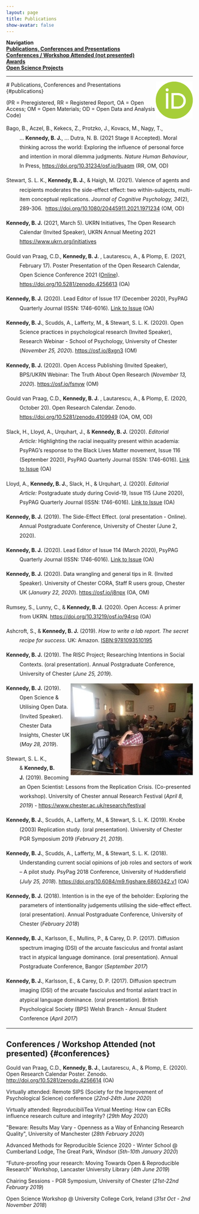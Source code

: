 ```yaml
---
layout: page
title: Publications
show-avatar: false
---
```

**Navigation**  
**[Publications, Conferences and Presentations](#publications)**  
**[Conferences / Workshop Attended (not presented)](#conferences)**  
**[Awards](/awards)**  
**[Open Science Projects](https://bradleykennedy.co.uk/open-science/#OSF)**  

--- 

<p><a title="My ORCID iD" href="https://orcid.org/0000-0003-4636-2210" target="_blank" rel="noopener"><img style="float: right;" src="/assets/img/logos/ORCIDiD_icon.png" alt="ORCID iD" width="100" height="100" /></a></p>
# Publications, Conferences and Presentations {#publications}  

(PR = Preregistered, RR = Registered Report, OA = Open Access; OM = Open Materials; OD = Open Data and Analysis Code)  

<div style="padding-left: 36px; text-indent: -36px; line-height: 1.8; overflow-wrap: break-word; word-wrap: break-word; -webkit-hypens: auto; -ms-hyphens: auto; -moz-hyphens: auto; hyphens: auto;">
<p>Bago, B., Aczel, B., Kekecs, Z., Protzko, J., Kovacs, M., Nagy, T., ...&nbsp;<strong>Kennedy, B. J.</strong>, ... Dutra, N. B. (2021 Stage II Accepted). Moral thinking across the world: Exploring the influence of personal force and intention in moral dilemma judgments. <em>Nature Human Behaviour</em>, In Press, <a href="https://doi.org/10.31234/osf.io/9uaqm" target="_blank" rel="noopener">https://doi.org/10.31234/osf.io/9uaqm</a> (RR, OM, OD)</p>
<p>Stewart, S. L. K.,&nbsp;<strong>Kennedy, B. J.</strong>, &amp; Haigh, M. (2021). Valence of agents and recipients moderates the side-effect effect: two within-subjects, multi-item conceptual replications. <em>Journal of Cognitive Psychology, 34</em>(2), 289-306.&nbsp; <a href="https://doi.org/10.1080/20445911.2021.1971234" target="_blank" rel="noopener">https://doi.org/10.1080/20445911.2021.1971234</a> (OM, OD)</p>
<p><strong>Kennedy, B. J.</strong> (2021, March 5). UKRN Initiatives, The Open Research Calendar (Invited Speaker), UKRN Annual Meeting 2021 <a href="https://www.ukrn.org/initiatives/" target="_blank" rel="noopener">https://www.ukrn.org/initiatives</a></p>
<p>Gould van Praag, C.D.,&nbsp;<strong>Kennedy, B. J.</strong> , Lautarescu, A., &amp; Plomp, E. (2021, February 17). Poster Presentation of the Open Research Calendar, Open Science Conference 2021 (<a href="https://osc2021.cventevents.com/event/edaaff56-a01b-4d78-8041-ac2b1aab00be/summary" target="_blank" rel="noopener">Online</a>). <a href="https://doi.org/10.5281/zenodo.4256613" target="_blank" rel="noopener">https://doi.org/10.5281/zenodo.4256613</a>&nbsp;(OA)</p>
<p><strong>Kennedy, B. J.</strong>&nbsp;(2020). Lead Editor of Issue 117 (December 2020), PsyPAG Quarterly Journal (ISSN: 1746-6016).&nbsp;<a href="http://www.psypag.co.uk/wp-content/uploads/2020/12/PsyPag-117-WEB.pdf" target="_blank" rel="noopener">Link to Issue</a>&nbsp;(OA)</p>
<p><strong>Kennedy, B. J.</strong>, Scudds, A., Lafferty, M., &amp; Stewart, S. L. K. (2020). Open Science practices in psychological research (Invited Speaker), Research Webinar - School of Psychology, University of Chester (<em>November 25, 2020</em>). <a href="https://osf.io/8xgn3/" target="_blank" rel="noopener">https://osf.io/8xgn3</a>&nbsp;(OM)</p>
<p><strong>Kennedy, B. J.</strong> (2020). Open Access Publishing (Invited Speaker), BPS/UKRN Webinar: The Truth About Open Research (<em>November 13, 2020</em>). <a href="https://osf.io/fsnyw/" target="_blank" rel="noopener">https://osf.io/fsnyw</a> (OM)</p>
<p>Gould van Praag, C.D.,&nbsp;<strong>Kennedy, B. J.</strong> , Lautarescu, A., &amp; Plomp, E. (2020, October 20). Open Research Calendar. Zenodo. <a href="https://doi.org/10.5281/zenodo.4109949" target="_blank" rel="noopener">https://doi.org/10.5281/zenodo.4109949</a>&nbsp;(OA, OM, OD)</p>
<p>Slack, H., Lloyd, A., Urquhart, J., &amp;&nbsp;<strong>Kennedy, B. J.</strong>&nbsp;(2020).&nbsp;<em>Editorial Article:</em>&nbsp;Highlighting the racial inequality present within academia: PsyPAG&rsquo;s response to the Black Lives Matter movement, Issue 116 (September 2020), PsyPAG Quarterly Journal (ISSN: 1746-6016).&nbsp;<a href="http://www.psypag.co.uk/wp-content/uploads/2020/09/PsyPag-116-WEB.pdf" target="_blank" rel="noopener">Link to Issue</a>&nbsp;(OA)</p>
<p>Lloyd, A.,&nbsp;<strong>Kennedy, B. J.</strong>, Slack, H., &amp; Urquhart, J. (2020).&nbsp;<em>Editorial Article:</em>&nbsp;Postgraduate study during Covid-19, Issue 115 (June 2020), PsyPAG Quarterly Journal (ISSN: 1746-6016).&nbsp;<a href="http://www.psypag.co.uk/wp-content/uploads/2020/06/PsyPAG-115-June.pdf" target="_blank" rel="noopener">Link to Issue</a>&nbsp;(OA)</p>
<p><strong>Kennedy, B. J.</strong>&nbsp;(2019). The Side-Effect Effect. (oral presentation - Online). Annual Postgraduate Conference, University of Chester (June 2, 2020).</p>
<p><strong>Kennedy, B. J.</strong>&nbsp;(2020). Lead Editor of Issue 114 (March 2020), PsyPAG Quarterly Journal (ISSN: 1746-6016).&nbsp;<a href="http://www.psypag.co.uk/wp-content/uploads/2020/03/PsyPag-114-1.pdf" target="_blank" rel="noopener">Link to Issue</a>&nbsp;(OA)</p>
<p><strong>Kennedy, B. J.</strong>&nbsp;(2020). Data wrangling and general tips in R. (Invited Speaker). University of Chester CORA, Staff R users group, Chester UK (<em>January 22, 2020</em>).&nbsp;<a href="https://osf.io/j8npx/" target="_blank" rel="noopener">https://osf.io/j8npx</a>&nbsp;(OA, OM)</p>
<p>Rumsey, S., Lunny, C., &amp;&nbsp;<strong>Kennedy, B. J.</strong>&nbsp;(2020). Open Access: A primer from UKRN.&nbsp;<a href="https://doi.org/10.31219/osf.io/94rsp" target="_blank" rel="noopener">https://doi.org/10.31219/osf.io/94rsp</a>&nbsp;(OA)</p>
<p>Ashcroft, S., &amp;&nbsp;<strong>Kennedy, B. J.</strong>&nbsp;(2019).&nbsp;<em>How to write a lab report. The secret recipe for success.</em>&nbsp;UK: Amazon.&nbsp;<a href="https://www.amazon.co.uk/dp/B07QJD7TJR/ref=cm_sw_em_r_mt_dp_U_AKCTCb6X7P882" target="_blank" rel="noopener">ISBN:9781093510195</a></p>
<p><strong>Kennedy, B. J.</strong>&nbsp;(2019). The RISC Project; Researching Intentions in Social Contexts. (oral presentation). Annual Postgraduate Conference, University of Chester (<em>June 25, 2019</em>).</p>
<p><img style="float: right;" src="/assets/img/ChesterDataInsights.jpg" alt="Chester Data Insights Talk" width="330" height="247" /></p>
<p><strong>Kennedy, B. J.</strong>&nbsp;(2019). Open Science &amp; Utilising Open Data. (Invited Speaker). Chester Data Insights, Chester UK (<em>May 28, 2019</em>).</p>
<p>Stewart, S. L. K., &amp;&nbsp;<strong>Kennedy, B. J.</strong>&nbsp;(2019). Becoming an Open Scientist: Lessons from the Replication Crisis. (Co-presented workshop). University of Chester annual Research Festival (<em>April 8, 2019</em>) -&nbsp;<a href="https://www.chester.ac.uk/research/festival" target="_blank" rel="noopener">https://www.chester.ac.uk/research/festival</a></p>
<p><strong>Kennedy, B. J.</strong>, Scudds, A., Lafferty, M., &amp; Stewart, S. L. K. (2019). Knobe (2003) Replication study. (oral presentation). University of Chester PGR Symposium 2019 (<em>February 21, 2019</em>).</p>
<p><strong>Kennedy, B. J.</strong>, Scudds, A., Lafferty, M., &amp; Stewart, S. L. K. (2018). Understanding current social opinions of job roles and sectors of work &ndash; A pilot study. PsyPag 2018 Conference, University of Huddersfield (<em>July 25, 2018</em>).&nbsp;<a href="https://doi.org/10.6084/m9.figshare.6860342.v1" target="_blank" rel="noopener">https://doi.org/10.6084/m9.figshare.6860342.v1</a>&nbsp;(OA)</p>
<p><strong>Kennedy, B. J.</strong>&nbsp;(2018). Intention is in the eye of the beholder: Exploring the parameters of intentionality judgements utilising the side-effect effect. (oral presentation). Annual Postgraduate Conference, University of Chester (<em>February 2018</em>)</p>
<p><strong>Kennedy, B. J.</strong>, Karlsson, E., Mullins, P., &amp; Carey, D. P. (2017). Diffusion spectrum imaging (DSI) of the arcuate fasciculus and frontal aslant tract in atypical language dominance. (oral presentation). Annual Postgraduate Conference, Bangor (<em>September 2017</em>)</p>
<p><strong>Kennedy, B. J.</strong>, Karlsson, E., &amp; Carey, D. P. (2017). Diffusion spectrum imaging (DSI) of the arcuate fasciculus and frontal aslant tract in atypical language dominance. (oral presentation). British Psychological Society (BPS) Welsh Branch - Annual Student Conference (<em>April 2017</em>)</p>
</div>

---

## Conferences / Workshop Attended (not presented)  {#conferences}  
Gould van Praag, C.D., **Kennedy, B. J.**, Lautarescu, A., & Plomp, E. (2020). Open Research Calendar Poster. Zenodo. <http://doi.org/10.5281/zenodo.4256614> (OA)  

Virtually attended: Remote SIPS (Society for the Improvement of Psychological Science) conference (*22nd-24th June 2020*)  

Virtually attended: ReproducibiliTea Virtual Meeting: How can ECRs influence research culture and integrity? (*29th May 2020*)  

"Beware: Results May Vary - Openness as a Way of Enhancing Research Quality", University of Manchester (*28th February 2020*)   

Advanced Methods for Reproducible Science 2020 - Winter School @ Cumberland Lodge, The Great Park, Windsor (*5th-10th January 2020*)  

“Future-proofing your research: Moving Towards Open & Reproducible Research” Workshop, Lancaster University Library (*4th June 2019*)

Chairing Sessions - PGR Symposium, University of Chester (*21st-22nd February 2019*)

Open Science Workshop @ University College Cork, Ireland (*31st Oct - 2nd November 2018*)  
